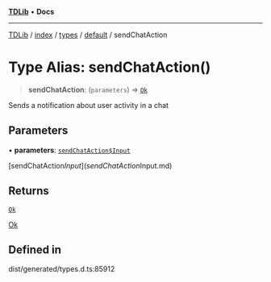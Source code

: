 [**TDLib**](../../../../../../README.md) • **Docs**

***

[TDLib](../../../../../../modules.md) / [index](../../../../../README.md) / [types](../../../README.md) / [default](../README.md) / sendChatAction

# Type Alias: sendChatAction()

> **sendChatAction**: (`parameters`) => [`Ok`](Ok-1.md)

Sends a notification about user activity in a chat

## Parameters

• **parameters**: [`sendChatAction$Input`](sendChatAction$Input.md)

[sendChatAction$Input](sendChatAction$Input.md)

## Returns

[`Ok`](Ok-1.md)

[Ok](Ok-1.md)

## Defined in

dist/generated/types.d.ts:85912
